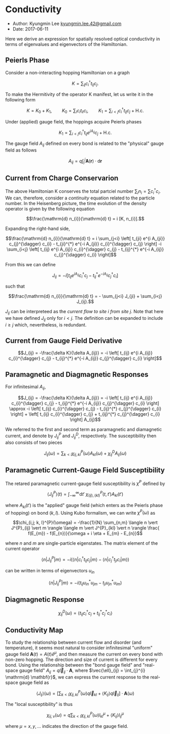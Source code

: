 Conductivity
============

* Author: Kyungmin Lee <kyungmin.lee.42@gmail.com>
* Date: 2017-06-11

Here we derive an expression for spatially resolved optical conductivity in terms of eigenvalues and eigenvectors of the Hamiltonian.

## Peierls Phase
Consider a non-interacting hopping Hamiltonian on a graph
```math
  K = \sum_{ij} c_{i}^{\dagger} t_{ij} c_{j}.
```
To make the Hermitivity of the operator K manifest, let us write it in the following form
```math
K   = K_0 + K_1, \qquad
K_0 = \sum_{i} c_{i} t_{ii} c_{i}, \qquad
K_1 = \sum_{i<j} c_{i}^{\dagger} t_{ij} c_{j} + \mathrm{H.c.}
```
Under (applied) gauge field, the hoppings acquire Peierls phases
```math
K_1 = \sum_{i<j} c_{i}^{\dagger} t_{ij} e^{i A_{ij}} c_{j} + \mathrm{H.c.}
```
The gauge field $`A_{ij}`$ defined on every bond is related to the "physical" gauge field as follows
```math
A_{ij} = q \int_{j}^{i} \mathbf{A}(\mathbf{r}) \cdot \mathrm{d} \mathbf{r}
```


## Current from Charge Conservarion

The above Hamiltonian K conserves the total partciel number $`\sum_{i} n_{i} = \sum c_{i}^{\dagger} c_{i}`$.
We can, therefore, consider a *continuity* equation related to the particle number.
In the Heisenberg picture, the time evolution of the density operator is given by the following equation
```math
\frac{\mathrm{d} n_{i}}{\mathrm{d} t}
  = i [K, n_{i}].
```
Expanding the right-hand side,
```math
\frac{\mathrm{d} n_{i}}{\mathrm{d} t}
=
i \sum_{j<i} \left[ t_{ji} e^{i A_{ji}} c_{j}^{\dagger} c_{i} - t_{ji}^{*} e^{-i A_{ji}} c_{i}^{\dagger} c_{j} \right]
-i \sum_{i<j} \left[ t_{ij} e^{i A_{ij}} c_{i}^{\dagger} c_{j} - t_{ij}^{*} e^{-i A_{ij}} c_{j}^{\dagger} c_{i} \right]
```
From this we can define
```math
J_{ij} = 
-i \left[ t_{ij} e^{i A_{ij}} c_{i}^{\dagger} c_{j} - t_{ij}^{*} e^{-i A_{ij}} c_{j}^{\dagger} c_{i} \right]
```
such that
```math
\frac{\mathrm{d} n_{i}}{\mathrm{d} t}
=
- \sum_{j<i} J_{ji} 
+ \sum_{i<j} J_{ij}.
```
$`J_{ij}`$ can be interpreteed as the *current flow to site i from site j*.
Note that here we have defined $`J_{ij}`$ only for $`i<j`$. The definition can be expanded to include $`i \ge j`$ which, nevertheless, is redundant.


## Current from Gauge Field Derivative

```math
J_{ij} = -\frac{\delta K}{\delta A_{ij}}
  = 
-i \left[ t_{ij} e^{i A_{ij}} c_{i}^{\dagger} c_{j} - t_{ij}^{*} e^{-i A_{ij}} c_{j}^{\dagger} c_{i} \right]
```

## Paramagnetic and Diagmagnetic Responses

For infinitesimal $`A_{ij}`$,
```math
J_{ij} = -\frac{\delta K}{\delta A_{ij}}
  = 
-i \left[ t_{ij} e^{i A_{ij}} c_{i}^{\dagger} c_{j} - t_{ij}^{*} e^{-i A_{ij}} c_{j}^{\dagger} c_{i} \right]
\approx
-i \left[ t_{ij} c_{i}^{\dagger} c_{j} - t_{ij}^{*} c_{j}^{\dagger} c_{i} \right]
+
\left[ t_{ij} c_{i}^{\dagger} c_{j} + t_{ij}^{*} c_{j}^{\dagger} c_{i} \right] A_{ij}
```
We referred to the first and second term as paramagnetic and diamagnetic current, and denote by $`J^{P}_{ij}`$ and $`J^{D}_{ij}`$, respectively.
The susceptibility then also consists of two pieces
```math
J_{ij} (\omega) = \sum_{k<l} \chi_{ij, kl}^{P} (\omega) A_{kl} (\omega) + \chi^{D}_{ij} A_{ij} (\omega)
```


## Paramagnetic Current-Gauge Field Susceptibility

The retared paramagnetic current-gauge field susceptibility is $`\chi^{P}`$ defined by
```math
\langle J_{ij}^{P} \rangle(t)
  = \int_{-\infty}^{\infty} \! \mathrm{d} t' \;
    \chi^{P}_{(ij),(kl)}(t, t') A_{kl}(t')
```
where $`A_{kl}(t')`$ is the "applied" gauge field (which enters as the Peierls phase of hopping) on bond $`(k,l)`$.
Using Kubo formalism, we can write $`\chi^{P}(\omega)`$ as
```math
\chi_{i,j; k, l}^{P}(\omega)
    =
        -\frac{1}{N}
        \sum_{n,m}
        \langle n \vert J^{P}_{ij} \vert m \rangle
        \langle m \vert J^{P}_{kl} \vert n \rangle
        \frac{ f(E_{m}) - f(E_{n})}{\omega +  i \eta + E_{m} - E_{n}}
```
where $`n`$ and $`m`$ are single-particle eigenstates.
The matrix element of the current operator
```math
\langle n \vert J^{P}_{ij} \vert m \rangle
    = -i 
    \left( 
        \langle n \vert  c_{i}^{\dagger} t_{ij} c_{j}  \vert m \rangle
        -
        \langle n \vert  c_{j}^{\dagger} t_{ji} c_{i}  \vert m \rangle
    \right)
```
can be written in terms of eigenvectors $`u_{in}`$
```math
\langle n \vert J^{P}_{ij} \vert m \rangle
    = -i
    \left( 
      t_{ij} u_{in}^{*} u_{jm} - t_{ji} u_{jn}^{*} u_{im} 
    \right) 
```

## Diagmagnetic Response

```math
\chi^{D}_{ij} (\omega) = \langle t_{ij} c_{i}^{\dagger} c_{j} + t_{ij}^{*} c_{j}^{*} c_{i} \rangle
```

## Conductivity Map

To study the relationship between current flow and disorder (and temperature), it seems most natural to consider infinitesimal "uniform" gauge field $`\mathbf{A}(t) = A(t) \hat{e}^{\mu}`$, and then measure the current on every bond with non-zero hopping. The direction and size of current is different for every bond. Using the relationship between the "bond gauge field" and "real-space gauge field" $`A_{ij} = q \vec{l}_{ij} \cdot \mathbf{A}`$, where $`\vec{\ell}_{ij} = \int_{j}^{i} \mathrm{d} \mathbf{r}`$, we can express the current response to the real-space gauge field as
```math
\langle J_{ij} \rangle (\omega)
  =
    \left[
      \sum_{k<l}
        \chi_{ij, kl}^{P} (\omega) q \vec{l}_{kl} +
        \langle K_{ij} \rangle q \vec{l}_{ij}
    \right]
    \cdot \mathbf{A}(\omega)
```
The "local susceptibility" is thus
```math
  \chi_{ij, \nu} (\omega)
    =
      q \sum_{k<l}
        \chi_{ij, kl}^{P} (\omega) l_{kl}^{\mu} +
        \langle K_{ij} \rangle l_{ij}^{\mu}
```
where $`\mu=x,y, \ldots`$ indicates the direction of the gauge field.